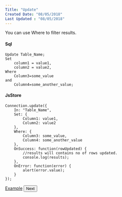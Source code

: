 ```yaml
---
Title: "Update"
Created Date: "08/05/2018"
Last Updated : "08/05/2018"
---
```


You can use Where to filter results.

#### Sql

```
Update Table_Name;
Set
    column1 = value1,
    column2 = value2,
Where
    Column3=some_value
and
    Column4=some_another_value;
```

#### JsStore

```
Connection.update({
    In: "Table_Name",
    Set: {
        Column1: value1,
        Column2: value2
    },
    Where: {
        Column3: some_value,
        Column4: some_another_value
    },
    OnSuccess: function(rowUpdated) {
        //results will contains no of rows updated.
        console.log(results);
    },
    OnError: function(error) {
        alert(error.value);
    }
});
```

<p class="margin-top-40px center-align">
    <a class="btn info" target="_blank" href="/example/update">Example</a>
    <button class="btn info btnNext">Next</button>
</p>
